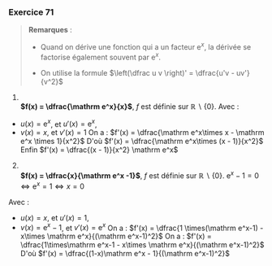 ### Exercice 71
> **Remarques** :
>* Quand on dérive une fonction qui a un facteur $\mathrm e^x$, la dérivée se factorise également souvent par $\mathrm e^x$.
>
>* On utilise la formule  $\left(\dfrac u v \right)' = \dfrac{u'v - uv'}{v^2}$


1. \
**$f(x) = \dfrac{\mathrm e^x}{x}$**, $f$ est définie sur $\mathbb R\backslash \{0\}$.
Avec :
* $u(x)=\mathrm e^x$, et $u'(x)=\mathrm e^x$,
* $v(x)=x$, et $v'(x)=1$
On a : $f'(x) = \dfrac{\mathrm e^x\times x - \mathrm e^x \times 1}{x^2}$
D'où $f'(x) = \dfrac{\mathrm e^x\times (x -  1)}{x^2}$
Enfin $f'(x) = \dfrac{(x -  1)}{x^2} \mathrm e^x$

2. \
**$f(x) = \dfrac{x}{\mathrm e^x -1}$**, $f$ est définie sur $\mathbb R\backslash \{0\}$.
$\mathrm e^x - 1=0 \iff \mathrm e^x = 1 \iff x=0$

Avec :
* $u(x)=x$, et $u'(x)=1$,
* $v(x)=\mathrm e^x -1$, et $v'(x)=\mathrm e^x$
On a : $f'(x) = \dfrac{1 \times(\mathrm e^x-1) - x\times \mathrm e^x}{(\mathrm e^x-1)^2}$
On a : $f'(x) = \dfrac{1\times\mathrm e^x-1 - x\times \mathrm e^x}{(\mathrm e^x-1)^2}$
D'où $f'(x) = \dfrac{(1-x)\mathrm e^x - 1}{(\mathrm e^x-1)^2}$
